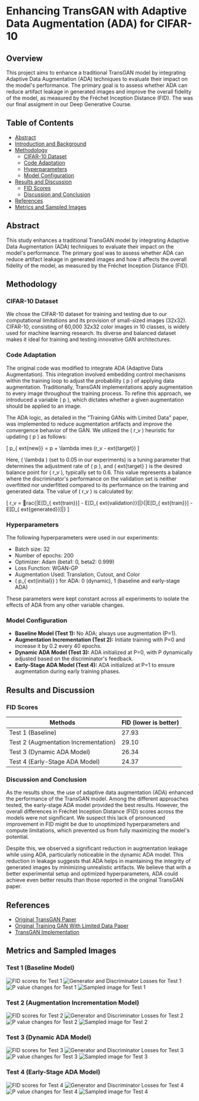 
# Enhancing TransGAN with Adaptive Data Augmentation (ADA) for CIFAR-10

## Overview

This project aims to enhance a traditional TransGAN model by integrating Adaptive Data Augmentation (ADA) techniques to evaluate their impact on the model's performance. The primary goal is to assess whether ADA can reduce artifact leakage in generated images and improve the overall fidelity of the model, as measured by the Fréchet Inception Distance (FID). The was our final assigment in our Deep Generative Course.

## Table of Contents
- [Abstract](#abstract)
- [Introduction and Background](#introduction-and-background)
- [Methodology](#methodology)
  - [CIFAR-10 Dataset](#cifar-10-dataset)
  - [Code Adaptation](#code-adaptation)
  - [Hyperparameters](#hyperparameters)
  - [Model Configuration](#model-configuration)
- [Results and Discussion](#results-and-discussion)
  - [FID Scores](#fid-scores)
  - [Discussion and Conclusion](#discussion-and-conclusion)
- [References](#references)
- [Metrics and Sampled Images](#metrics-and-sampled-images)

## Abstract

This study enhances a traditional TransGAN model by integrating Adaptive Data Augmentation (ADA) techniques to evaluate their impact on the model's performance. The primary goal was to assess whether ADA can reduce artifact leakage in generated images and how it affects the overall fidelity of the model, as measured by the Fréchet Inception Distance (FID).

## Methodology

### CIFAR-10 Dataset

We chose the CIFAR-10 dataset for training and testing due to our computational limitations and its provision of small-sized images (32x32). CIFAR-10, consisting of 60,000 32x32 color images in 10 classes, is widely used for machine learning research. Its diverse and balanced dataset makes it ideal for training and testing innovative GAN architectures.

### Code Adaptation

The original code was modified to integrate ADA (Adaptive Data Augmentation).
This integration involved embedding control mechanisms within the training loop to adjust the probability \( p \) of applying data augmentation.
Traditionally, TransGAN implementations apply augmentation to every image throughout the training process. To refine this approach, we introduced a variable \( p \), which dictates whether a given augmentation should be applied to an image.

The ADA logic, as detailed in the "Training GANs with Limited Data" paper, was implemented to reduce augmentation artifacts and improve the convergence behavior of the GAN. We utilized the \( r_v \) heuristic for updating \( p \) as follows:

\[ p_{	ext{new}} = p + \lambda 	imes (r_v - 	ext{target}) \]

Here, \( \lambda \) (set to 0.05 in our experiments) is a tuning parameter that determines the adjustment rate of \( p \), and \( 	ext{target} \) is the desired balance point for \( r_v \), typically set to 0.6. This value represents a balance where the discriminator's performance on the validation set is neither overfitted nor underfitted compared to its performance on the training and generated data. The value of \( r_v \) is calculated by:

\[ r_v = rac{|E[D_{	ext{train}}] - E[D_{	ext{validation}}]|}{|E[D_{	ext{train}}] - E[D_{	ext{generated}}]|} \]

### Hyperparameters

The following hyperparameters were used in our experiments:

- Batch size: 32
- Number of epochs: 200
- Optimizer: Adam (beta1: 0, beta2: 0.999)
- Loss Function: WGAN-GP
- Augmentation Used: Translation, Cutout, and Color
- \( p_{	ext{initial}} \) for ADA: 0 (dynamic), 1 (baseline and early-stage ADA)

These parameters were kept constant across all experiments to isolate the effects of ADA from any other variable changes.

### Model Configuration

- **Baseline Model (Test 1):** No ADA; always use augmentation (P=1).
- **Augmentation Incrementation (Test 2):** Initiate training with P=0 and increase it by 0.2 every 40 epochs.
- **Dynamic ADA Model (Test 3):** ADA initialized at P=0, with P dynamically adjusted based on the discriminator's feedback.
- **Early-Stage ADA Model (Test 4):** ADA initialized at P=1 to ensure augmentation during early training phases.

## Results and Discussion

### FID Scores

| Methods                         | FID (lower is better) |
|---------------------------------|-----------------------|
| Test 1 (Baseline)               | 27.93                 |
| Test 2 (Augmentation Incrementation) | 29.10           |
| Test 3 (Dynamic ADA Model)      | 26.34                 |
| Test 4 (Early-Stage ADA Model)  | 24.37                 |

### Discussion and Conclusion

As the results show, the use of adaptive data augmentation (ADA) enhanced the performance of the TransGAN model. Among the different approaches tested, the early-stage ADA model provided the best results. However, the overall differences in Fréchet Inception Distance (FID) scores across the models were not significant. We suspect this lack of pronounced improvement in FID might be due to unoptimized hyperparameters and compute limitations, which prevented us from fully maximizing the model's potential.

Despite this, we observed a significant reduction in augmentation leakage while using ADA, particularly noticeable in the dynamic ADA model. This reduction in leakage suggests that ADA helps in maintaining the integrity of generated images by minimizing unrealistic artifacts. We believe that with a better experimental setup and optimized hyperparameters, ADA could achieve even better results than those reported in the original TransGAN paper.

## References

- [Original TransGAN Paper](https://arxiv.org/pdf/2102.07074)
- [Original Training GAN With Limited Data Paper](https://arxiv.org/pdf/2006.06676)
- [TransGAN Implementation](https://github.com/asarigun/TransGAN)

## Metrics and Sampled Images

### Test 1 (Baseline Model)
![FID scores for Test 1](./images/test1_FID.jpeg)
![Generator and Discriminator Losses for Test 1](./images/test1_loss.jpeg)
![P value changes for Test 1](./images/test1_P_value.jpeg)
![Sampled image for Test 1](./images/test1_image.jpeg)

### Test 2 (Augmentation Incrementation Model)
![FID scores for Test 2](./images/test2_FID.jpeg)
![Generator and Discriminator Losses for Test 2](./images/test2_loss.jpeg)
![P value changes for Test 2](./images/test2_P_value.jpeg)
![Sampled image for Test 2](./images/test2_image.jpeg)

### Test 3 (Dynamic ADA Model)
![FID scores for Test 3](./images/test3_FID.jpeg)
![Generator and Discriminator Losses for Test 3](./images/test3_loss.jpeg)
![P value changes for Test 3](./images/test3_P_value.jpeg)
![Sampled image for Test 3](./images/test3_image.jpeg)

### Test 4 (Early-Stage ADA Model)
![FID scores for Test 4](./images/test4_FID.jpeg)
![Generator and Discriminator Losses for Test 4](./images/test4_loss.jpeg)
![P value changes for Test 4](./images/test4_P_value.jpeg)
![Sampled image for Test 4](./images/test4_image.jpeg)
